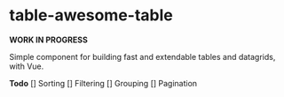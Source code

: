 # table-awesome-table

**WORK IN PROGRESS**

Simple component for building fast and extendable tables and datagrids, with Vue.

**Todo**
[] Sorting
[] Filtering
[] Grouping
[] Pagination
